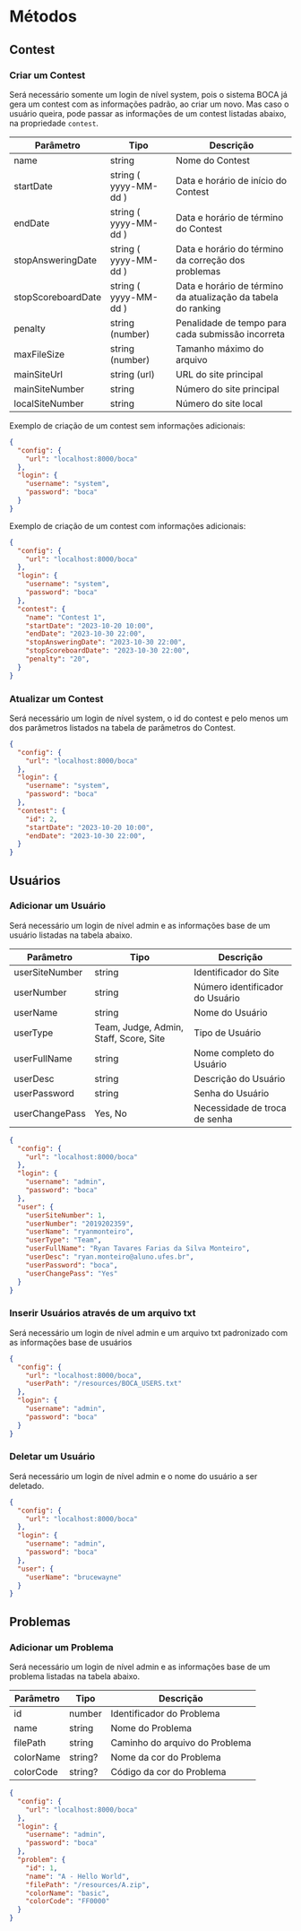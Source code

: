 # Métodos

## Contest

### Criar um Contest

Será necessário somente um login de nível system, pois o sistema BOCA já gera um contest com as informações padrão, ao criar um novo. Mas caso o usuário queira, pode passar as informações de um contest listadas abaixo, na propriedade `contest`.

| Parâmetro          | Tipo                  | Descrição                                                     |
| ------------------ | --------------------- | ------------------------------------------------------------- |
| name               | string                | Nome do Contest                                               |
| startDate          | string ( yyyy-MM-dd ) | Data e horário de início do Contest                           |
| endDate            | string ( yyyy-MM-dd ) | Data e horário de término do Contest                          |
| stopAnsweringDate  | string ( yyyy-MM-dd ) | Data e horário do término da correção dos problemas           |
| stopScoreboardDate | string ( yyyy-MM-dd ) | Data e horário de término da atualização da tabela do ranking |
| penalty            | string (number)       | Penalidade de tempo para cada submissão incorreta             |
| maxFileSize        | string (number)       | Tamanho máximo do arquivo                                     |
| mainSiteUrl        | string (url)          | URL do site principal                                         |
| mainSiteNumber     | string                | Número do site principal                                      |
| localSiteNumber    | string                | Número do site local                                          |

Exemplo de criação de um contest sem informações adicionais:

```json
{
  "config": {
    "url": "localhost:8000/boca"
  },
  "login": {
    "username": "system",
    "password": "boca"
  }
}
```

Exemplo de criação de um contest com informações adicionais:

```json
{
  "config": {
    "url": "localhost:8000/boca"
  },
  "login": {
    "username": "system",
    "password": "boca"
  },
  "contest": {
    "name": "Contest 1",
    "startDate": "2023-10-20 10:00",
    "endDate": "2023-10-30 22:00",
    "stopAnsweringDate": "2023-10-30 22:00",
    "stopScoreboardDate": "2023-10-30 22:00",
    "penalty": "20",
  }
}
```

### Atualizar um Contest

Será necessário um login de nível system, o id do contest e pelo menos um dos parâmetros listados na tabela de parâmetros do Contest.

```json
{
  "config": {
    "url": "localhost:8000/boca"
  },
  "login": {
    "username": "system",
    "password": "boca"
  },
  "contest": {
    "id": 2,
    "startDate": "2023-10-20 10:00",
    "endDate": "2023-10-30 22:00",
  }
}
```

## Usuários

### Adicionar um Usuário

Será necessário um login de nível admin e as informações base de um usuário listadas na tabela abaixo.

| Parâmetro      | Tipo                                   | Descrição                       |
| -------------- | -------------------------------------- | ------------------------------- |
| userSiteNumber | string                                 | Identificador do Site           |
| userNumber     | string                                 | Número identificador do Usuário |
| userName       | string                                 | Nome do Usuário                 |
| userType       | Team, Judge, Admin, Staff, Score, Site | Tipo de Usuário                 |
| userFullName   | string                                 | Nome completo do Usuário        |
| userDesc       | string                                 | Descrição do Usuário            |
| userPassword   | string                                 | Senha do Usuário                |
| userChangePass | Yes, No                                | Necessidade de troca de senha   |

```json
{
  "config": {
    "url": "localhost:8000/boca"
  },
  "login": {
    "username": "admin",
    "password": "boca"
  },
  "user": {
    "userSiteNumber": 1,
    "userNumber": "2019202359",
    "userName": "ryanmonteiro",
    "userType": "Team",
    "userFullName": "Ryan Tavares Farias da Silva Monteiro",
    "userDesc": "ryan.monteiro@aluno.ufes.br",
    "userPassword": "boca",
    "userChangePass": "Yes"
  }
}
```

### Inserir Usuários através de um arquivo txt

Será necessário um login de nível admin e um arquivo txt padronizado com as informações base de usuários

```json
{
  "config": {
    "url": "localhost:8000/boca",
    "userPath": "/resources/BOCA_USERS.txt"
  },
  "login": {
    "username": "admin",
    "password": "boca"
  }
}
```

### Deletar um Usuário

Será necessário um login de nível admin e o nome do usuário a ser deletado.

```json
{
  "config": {
    "url": "localhost:8000/boca"
  },
  "login": {
    "username": "admin",
    "password": "boca"
  },
  "user": {
    "userName": "brucewayne"
  }
}
```

## Problemas

### Adicionar um Problema

Será necessário um login de nível admin e as informações base de um problema listadas na tabela abaixo.

| Parâmetro  | Tipo    | Descrição                       |
| ---------- | ------- | ------------------------------- |
| id         | number  | Identificador do Problema       |
| name       | string  | Nome do Problema                |
| filePath   | string  | Caminho do arquivo do Problema  |
| colorName  | string? | Nome da cor do Problema         |
| colorCode  | string? | Código da cor do Problema       |

```json
{
  "config": {
    "url": "localhost:8000/boca"
  },
  "login": {
    "username": "admin",
    "password": "boca"
  },
  "problem": {
    "id": 1,
    "name": "A - Hello World",
    "filePath": "/resources/A.zip",
    "colorName": "basic",
    "colorCode": "FF0000"
  }
}
```
